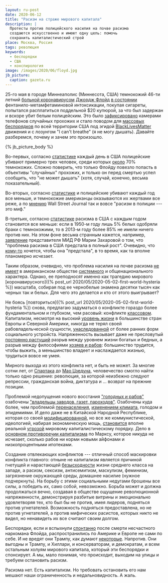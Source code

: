 ```yaml
---
layout: ru-post
date: 2020-06-12
title: "Расизм на страже мирового капитала"
description: |
  Протесты против полицейского насилия на почве расизма
  создаются искусственно и имеют одну цель: помочь
  сохранить капиталистический строй
place: Москва, Россия
tags: революция
keywords:
  - беспорядки
  - США
  - конспирология
image: /images/2020/06/floyd.jpg
jb_picture:
  caption: gazeta.ru
---
```


25-го мая в городе Миннеаполис (Миннесота, США) темнокожий 46-ти
летний [больной коронавирусом](https://tass.ru/obschestvo/8643691)
[Джордж Флойд](https://ru.wikipedia.org/wiki/%D0%A1%D0%BC%D0%B5%D1%80%D1%82%D1%8C_%D0%94%D0%B6%D0%BE%D1%80%D0%B4%D0%B6%D0%B0_%D0%A4%D0%BB%D0%BE%D0%B9%D0%B4%D0%B0)
[в состоянии](https://www.newsru.com/world/04jun2020/floyd_corona.html)
фентанило-метамфетаминовой интоксикации,
покупая сигареты, попытался расплатиться поддельной $20 купюрой,
за что был задержан и вскоре убит белым полицейским. Это было
[зафиксировано](https://edition.cnn.com/2020/05/29/us/george-floyd-new-video-officers-kneel-trnd/index.html)
камерами телефонов случайных прохожих и стало поводом для
[массовых беспорядков](https://ru.wikipedia.org/wiki/%D0%9C%D0%B0%D1%81%D1%81%D0%BE%D0%B2%D1%8B%D0%B5_%D0%B1%D0%B5%D1%81%D0%BF%D0%BE%D1%80%D1%8F%D0%B4%D0%BA%D0%B8_%D0%B2_%D0%A1%D0%A8%D0%90_%282020%29)
по всей территории США под эгидой [BlackLivesMatter](https://ru.wikipedia.org/wiki/Black_Lives_Matter)
движения и с лозунгом "I can't breathe" (я не могу дышать).
Давайте разберемся, почему и зачем это произошло.

{% jb_picture_body %}

<!--more-->

Во-первых, согласно [статистике](https://ajph.aphapublications.org/doi/10.2105/AJPH.2018.304559)
каждый день в США полицейские убивают примерно трех человек, среди которых
[около](https://ru.wikipedia.org/wiki/%D0%A3%D0%B1%D0%B8%D0%B9%D1%81%D1%82%D0%B2%D0%BE_%D0%BF%D1%80%D0%B8_%D0%B7%D0%B0%D0%B4%D0%B5%D1%80%D0%B6%D0%B0%D0%BD%D0%B8%D0%B8#%D0%92_%D0%A1%D0%A8%D0%90)
70% темнокожих. Сложно поверить, что только Флойду повезло попасть в объективы "случайных" прохожих,
и только он перед смертью успел сообщить, что "не может дышать" (хотя, случай, конечно,
весьма показательный).

Во-вторых, согласно [статистике](https://thesocietypages.org/toolbox/police-killing-of-blacks/)
и полицейские убивают каждый год все меньше, и темнокожие американцы
оказываются их жертвами все реже,
а по [мнению](https://www.wsj.com/articles/the-myth-of-systemic-police-racism-11591119883)
Wall Street Journal так и вовсе "расизм в полиции --- это миф."

В-третьих, согласно [статистике](https://igpa.uillinois.edu/programs/racial-attitudes)
расизма в США с каждым годом становится все меньше: если в 1950-м году лишь 5% белых
одобряли браки с темнокожими, то в 2013-м году более 85% не имели ничего против них.
На этом фоне весьма странным кажется, например,
[заявление](https://tass.ru/obschestvo/8670035) представителя МИД РФ Марии Захаровой о том,
что "проблема расизма в США предстала в полный рост". Очевидно, что
[кому-то](https://iz.ru/1019032/2020-06-03/v-belom-dome-priznali-nalichie-v-ssha-rasizma) хочется,
чтобы она "предстала", в то время, как та вполне планомерно исчезает.

Таким образом, очевидно, что проблема насилия на почве расизма
[не имеет](https://regnum.ru/news/polit/2978419.html)
в американском обществе
[системного](https://tass.ru/obschestvo/8670221) и
общенационального характера. Однако, ее преподносят
именно как трагедию мирового [коронавирусного]({% post_url 2020/05/2020-05-02-first-world-hysteria %})
масштаба, собирая под ее чернобелые знамена десятки тысяч
как черных так и белых. Для чего это делается и кто от этого выигрывает?

Не боясь [повториться]({% post_url 2020/05/2020-05-02-first-world-hysteria %})
снова, предлагаю задуматься о конфликте гораздо более фундаментальном и глубоком,
чем расовый: конфликте [классовом](https://ru.wikipedia.org/wiki/%D0%9A%D0%BB%D0%B0%D1%81%D1%81%D0%BE%D0%B2%D0%B0%D1%8F_%D0%B1%D0%BE%D1%80%D1%8C%D0%B1%D0%B0).
Капитализм, несмотря на высокий
[уровень жизни](https://gtmarket.ru/ratings/quality-of-life-index/info)
в большинстве стран Европы и Северной Америки, никогда не терял своей
рабовладельческой сущности,
[унаследованной](https://www.litres.ru/valentin-katasonov/ot-rabstva-k-rabstvu-drevniy-rim-i-sovremennyy-kapitalizm-10235723/)
от более ранних форм социального
устройста. Напряженность вызывает даже
не пресловутый [постоянно растущий](https://russian.rt.com/business/news/594769-mir-razryv-mezhdu-bogatymi-i-bednymi)
разрыв между уровнем жизни богатых и бедных,
а разрыв между философиями
[хозяев и рабов](https://ru.wikipedia.org/wiki/%D0%9D%D0%B0%D1%91%D0%BC%D0%BD%D0%BE%D0%B5_%D1%80%D0%B0%D0%B1%D1%81%D1%82%D0%B2%D0%BE):
большинство трудится, чтобы выжить,
а меньшинство владеет и наслаждается жизнью, трудиться вовсе не умея.

Мирного выхода из этого конфликта нет, и быть не может. За многие сотни лет,
от [Спартака](https://ru.wikipedia.org/wiki/%D0%92%D0%BE%D1%81%D1%81%D1%82%D0%B0%D0%BD%D0%B8%D0%B5_%D0%A1%D0%BF%D0%B0%D1%80%D1%82%D0%B0%D0%BA%D0%B0)
до
[Мао Цзедуна](https://ru.wikipedia.org/wiki/%D0%9C%D0%B0%D0%BE_%D0%A6%D0%B7%D1%8D%D0%B4%D1%83%D0%BD),
человечество смогло найти только одно решение: революция, за которой
неизбежно следуют репрессии, гражданская война, диктатура
и ... возврат на прежние позиции.

Проблемой недопущения нового восстания
["голодных и рабов"](https://ru.wikipedia.org/wiki/%D0%98%D0%BD%D1%82%D0%B5%D1%80%D0%BD%D0%B0%D1%86%D0%B8%D0%BE%D0%BD%D0%B0%D0%BB_%28%D0%B3%D0%B8%D0%BC%D0%BD%29) озабочены
["владельцы заводов, газет, пароходов"](https://ru.wikipedia.org/wiki/%D0%9C%D0%B8%D1%81%D1%82%D0%B5%D1%80_%D0%A2%D0%B2%D0%B8%D1%81%D1%82%D0%B5%D1%80).
Озабочены куда более, чем проблемой
[перенаселения](https://lenta.ru/columns/2010/03/18/vaccine/),
[изменением климата](https://www.kommersant.ru/doc/4232960),
голодом и эпидемиями.
И дело даже не в Китайской Народной Республике, которая со своей
[модифицированной](https://meduza.io/feature/2019/10/05/v-kitae-kommunizm-ili-kapitalizm-pomogli-li-rasstrely-pobedit-korruptsiyu-zaberut-li-kitaytsy-sibir-u-rossii),
но все же коммунистической, идеологией, набирая экономическую
мощь, [становится](https://regnum.ru/news/polit/2823851.html)
вполне реальной [угрозой](https://www.litres.ru/oleg-glazunov/kitayskaya-ugroza/)
мировому капиталистическому порядку. Дело в
[основном противоречии капитализма](https://www.esperanto.mv.ru/wiki/%D0%9C%D0%B0%D1%80%D0%BA%D1%81%D0%B8%D0%B7%D0%BC/%D0%9E%D1%81%D0%BD%D0%BE%D0%B2%D0%BD%D0%BE%D0%B5%D0%9F%D1%80%D0%BE%D1%82%D0%B8%D0%B2%D0%BE%D1%80%D0%B5%D1%87%D0%B8%D0%B5%D0%9A%D0%B0%D0%BF%D0%B8%D1%82%D0%B0%D0%BB%D0%B8%D0%B7%D0%BC%D0%B0)
по Марксу, которое никуда не исчезает, сколько рабов ни корми
новыми айфонами и низкопроцентными ипотеками.

Создание отвлекающих конфликтов --- отличный способ маскировки конфликта главного:
отныне не капитализм является причиной гнетущей и нарастающей
[безысходности](https://www.inopressa.ru/article/20jan2020/nzz/amerikaner.html)
жизни среднего класса на западе, а расизм, сексизм, антисемитизм,
маскулизм, феминизм, загрязнение окружающей среды, домашнее насилие
(нужное подчеркнуть). На борьбу с этими социальными недугами брошены все силы,
а победить их, само собой, невозможно. Борьба может и должна продолжаться вечно,
создавая в обществе ощущение революционной напряженности, демонстрируя
разбитые витрины и эмоционально удовлетворяя тех, кто был бы не против,
имея лидеров, подняться против угнетателей. Возможность подняться предоставлена,
но не против угнетателей, а против мифических расистов, которых
никто не видел, но ненавидеть их все считают своим долгом.

Беспорядки, если и вспыхнули [спонтанно](https://lenta.ru/news/2020/07/24/ubuitsa/)
после смерти несчастного наркомана
Флойда, распространились по Америке и Европе не сами по себе. И не вредят они
Трампу, как думают [некоторые](https://thebell.io/mir-smeetsya-nad-vami-besporyadki-v-ssha-grozyat-politicheskim-krizisom).
Напротив. Они выгодны и Трампу, и Хиллари,
и консерваторам, и демократам, и всем остальным холуям мирового капитала, который
эти беспорядки и спонсирует. А мы, мало понимая,
что происходит, выходим на улицы и требуем остановить расизм.

Расизма нет. Есть капитализм. Но требовать остановить его нам мешают
наши ограниченность и недальновидность. А жаль.


